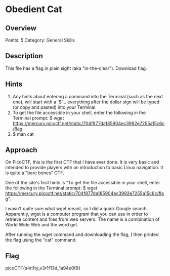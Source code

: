 # Obedient Cat

## Overview

Points: 5
Category: General Skills

## Description

This file has a flag in plain sight (aka "in-the-clear"). Download flag.

## Hints

1. Any hints about entering a command into the Terminal (such as the next one), will start with a '$'... everything after the dollar sign will be typed (or copy and pasted) into your Terminal.
2. To get the file accessible in your shell, enter the following in the Terminal prompt: $ wget https://mercury.picoctf.net/static/704f877da185904ec3992e7255a15c6c/flag
3. $ man cat

## Approach

On PicoCTF, this is the first CTF that I have ever done. It is very basic and intended to provide players with an introduction to basic Linux navigation. It is quite a "bare bones" CTF.

One of the site's first hints is "To get the file accessible in your shell, enter the following in the Terminal prompt: $ wget https://mercury.picoctf.net/static/704f877da185904ec3992e7255a15c6c/flag".

I wasn't quite sure what wget meant, so I did a quick Google search. Apparently, wget is a computer program that you can use in order to retrieve content and files from web servers. The name is a combination of World Wide Web and the word get.

After running the wget command and downloading the flag, I then printed the flag using the "cat" command.
## Flag

picoCTF{s4n1ty_v3r1f13d_1a94e0f9}
